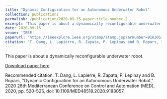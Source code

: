 ```yaml
---
title: "Dynamic Configuration for an Autonomous Underwater Robot"
collection: publications
permalink: /publication/2020-09-15-paper-title-number-2
excerpt: 'This paper is about a dynammically reconfigurable underwater robot.'
date: 2020-09-15
venue: 'IEEE'
paperurl: 'https://ieeexplore.ieee.org/stamp/stamp.jsp?arnumber=9183057'
citation: 'T. Dang, L. Lapierre, R. Zapata, P. Lepinay and B. Ropars, "Dynamic Configuration for an Autonomous Underwater Robot," 2020 28th Mediterranean Conference on Control and Automation (MED), 2020, pp. 520-525, doi: 10.1109/MED48518.2020.9183057.'
---
```

This paper is about a dynamically reconfigurable underwater robot.

[Download paper here](https://ieeexplore.ieee.org/stamp/stamp.jsp?arnumber=9183057)

Recommended citation: T. Dang, L. Lapierre, R. Zapata, P. Lepinay and B. Ropars, "Dynamic Configuration for an Autonomous Underwater Robot," 2020 28th Mediterranean Conference on Control and Automation (MED), 2020, pp. 520-525, doi: 10.1109/MED48518.2020.9183057.
